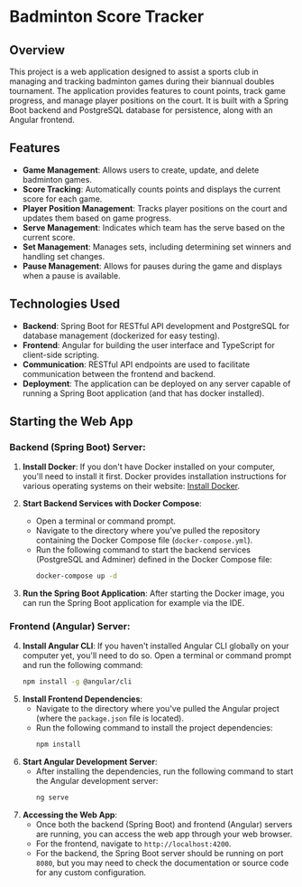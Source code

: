﻿# Badminton Score Tracker

## Overview
This project is a web application designed to assist a sports club in managing and tracking badminton games during their biannual doubles tournament. The application provides features to count points, track game progress, and manage player positions on the court. It is built with a Spring Boot backend and PostgreSQL database for persistence, along with an Angular frontend.

## Features
- **Game Management**: Allows users to create, update, and delete badminton games.
- **Score Tracking**: Automatically counts points and displays the current score for each game.
- **Player Position Management**: Tracks player positions on the court and updates them based on game progress.
- **Serve Management**: Indicates which team has the serve based on the current score.
- **Set Management**: Manages sets, including determining set winners and handling set changes.
- **Pause Management**: Allows for pauses during the game and displays when a pause is available.

## Technologies Used
- **Backend**: Spring Boot for RESTful API development and PostgreSQL for database management (dockerized for easy testing).
- **Frontend**: Angular for building the user interface and TypeScript for client-side scripting.
- **Communication**: RESTful API endpoints are used to facilitate communication between the frontend and backend.
- **Deployment**: The application can be deployed on any server capable of running a Spring Boot application (and that has docker installed).

## Starting the Web App

### Backend (Spring Boot) Server:

1. **Install Docker**: If you don't have Docker installed on your computer, you'll need to install it first. Docker provides installation instructions for various operating systems on their website: [Install Docker](https://docs.docker.com/get-docker/).

2. **Start Backend Services with Docker Compose**:
    - Open a terminal or command prompt.
    - Navigate to the directory where you've pulled the repository containing the Docker Compose file (`docker-compose.yml`).
    - Run the following command to start the backend services (PostgreSQL and Adminer) defined in the Docker Compose file:
      ```bash
      docker-compose up -d
      ```
3. **Run the Spring Boot Application**: After starting the Docker image, you can run the Spring Boot application for example via the IDE.

### Frontend (Angular) Server:

4. **Install Angular CLI**: If you haven't installed Angular CLI globally on your computer yet, you'll need to do so. Open a terminal or command prompt and run the following command:
      ```bash
      npm install -g @angular/cli
      ```
5. **Install Frontend Dependencies**:
   - Navigate to the directory where you've pulled the Angular project (where the `package.json` file is located).
   - Run the following command to install the project dependencies:
     ```bash
     npm install
     ```
6. **Start Angular Development Server**:
   - After installing the dependencies, run the following command to start the Angular development server:
     ```bash
     ng serve
     ```
7. **Accessing the Web App**:
   - Once both the backend (Spring Boot) and frontend (Angular) servers are running, you can access the web app through your web browser.
   - For the frontend, navigate to `http://localhost:4200`.
   - For the backend, the Spring Boot server should be running on port `8080`, but you may need to check the documentation or source code for any custom configuration.
